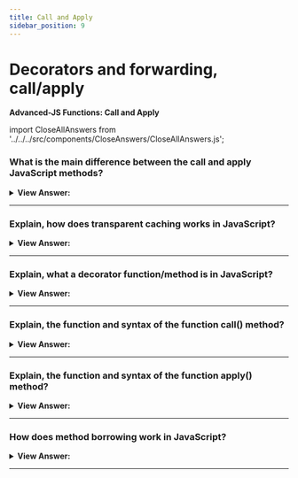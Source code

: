 ```yaml
---
title: Call and Apply
sidebar_position: 9
---
```


# Decorators and forwarding, call/apply

**Advanced-JS Functions: Call and Apply**

<head>
  <title>Call and Apply - JavaScript Interview Questions & Answers</title>
  <meta charSet="utf-8" />
</head>

import CloseAllAnswers from '../../../src/components/CloseAnswers/CloseAllAnswers.js';

<CloseAllAnswers />

### What is the main difference between the call and apply JavaScript methods?

<details>
  <summary><strong>View Answer:</strong></summary>
  <div>
  <div><strong>Interview Response:</strong> The only difference between call and apply is what they accept as parameters, call() expects all parameters to be passed in individually, whereas apply() expects an array of parameters.
</div><br />
  <div><strong className="codeExample">Code Example:</strong><br /><br />

  <div></div>

```js
let pokemon = {
  firstname: 'Pika',
  lastname: 'Chu ',
  getPokeName: function () {
    let fullname = this.firstname + ' ' + this.lastname;
    return fullname;
  },
};

let pokemonName = function (snack, hobby) {
  console.log(this.getPokeName() + ' loves ' + snack + ' and ' + hobby);
};

// Call Method
pokemonName.call(pokemon, 'sushi', 'algorithms');
// returns Pika Chu loves sushi and algorithms

// Apply Method
pokemonName.apply(pokemon, ['sushi', 'algorithms']);
// returns Pika Chu loves sushi and algorithms
```

  </div>
  </div>
</details>

---

### Explain, how does transparent caching works in JavaScript?

<details>
  <summary><strong>View Answer:</strong></summary>
  <div>
  <div><strong>Interview Response:</strong> You can use transparent caching to reduce the load on the user’s browser or server by implementing a decorator. The decorator handles the functions result in a manner to determine if the result has been cached or not. Transparent caching also reduces the amount of bandwidth necessary to perform tasks and can greatly improve application performance. One of the main benefits of creating decorators is the ability to re-use cached results.
</div><br />
  <div><strong className="codeExample">Code Example:</strong><br /><br />

  <div></div>

```js
function slow(x) {
  // there can be a heavy CPU-intensive job here
  alert(`Called with ${x}`);
  return x;
}

function cachingDecorator(func) {
  let cache = new Map();

  return function (x) {
    if (cache.has(x)) {
      // if there's such key in cache
      return cache.get(x); // read the result from it
    }

    let result = func(x); // otherwise call func

    cache.set(x, result); // and cache (remember) the result
    return result;
  };
}

slow = cachingDecorator(slow);

alert(slow(1)); // slow(1) is cached and the result returned
alert('Again: ' + slow(1)); // slow(1) result returned from cache

alert(slow(2)); // slow(2) is cached and the result returned
alert('Again: ' + slow(2)); // slow(2) result returned from cache
```

  </div>
  </div>
</details>

---

### Explain, what a decorator function/method is in JavaScript?

<details>
  <summary><strong>View Answer:</strong></summary>
  <div>
  <div><strong>Interview Response:</strong> A decorator is a function that modifies the behavior of the function or method passed to it by returning a new function. You can implement decorators in any language that supports functions as first-class citizens, where you can bind a function to a variable or pass it as an argument to another function.
</div><br />
  <div><strong className="codeExample">Code Example:</strong><br /><br />

  <div></div>

```js
function doSomething(name) {
  console.log('Hello, ' + name);
}

function loggingDecorator(wrapped) {
  // Decorator
  return function () {
    console.log('Starting');
    const result = wrapped.apply(this, arguments);
    console.log('Finished');
    return result;
  };
}

const wrapped = loggingDecorator(doSomething);

doSomething('Graham');
// Hello, Graham

wrapped('Graham');
// Starting
// Hello, Graham
// Finished
```

  </div>
  </div>
</details>

---

### Explain, the function and syntax of the function call() method?

<details>
  <summary><strong>View Answer:</strong></summary>
  <div>
  <div><strong>Interview Response:</strong> The call method allows a function belonging to one object to be assigned and called for a different object. The call method provides a new value of “this” to the function. With call, you can write a method once and then inherit it in another object, without having to rewrite the method for the new object. The call method expects a list of arguments verses an array of arguments in the apply method.</div><br />
  <div><strong>Technical Response:</strong> The call() method allows for a function/method belonging to one object to be assigned and called for a different object. The call() method provides a new value of this to the function/method. With call(), you can write a method once and then inherit it in another object, without having to rewrite the method for the new object. While the syntax of this function is almost identical to that of apply(), the fundamental difference is that call() accepts an argument list, while apply() accepts a single array of arguments.
  </div><br />
  <div><strong className="codeExample">Code Example:</strong><br /><br />

<strong>Syntax: </strong> func.call([thisArg[, arg1, arg2, ...argN]]);<br /><br />

  <div></div>

```js
function Person(firstName, lastName) {
  this.firstName = firstName;
  this.lastName = lastName;
  this.getFullName = function () {
    return `${this.firstName} ${this.lastName}`;
  };
}

function Man(firstName, lastName) {
  Person.call(this, firstName, lastName); // calling Person firstName, lastName
  this.gender = 'Man';
}

const eric = new Man('Eric', 'Wilson');
console.log(eric.firstName + ' ' + eric.lastName); // returns Eric + Wilson

console.log(eric.getFullName()); // method call returns Full Name: Eric Wilson
```

  </div>
  </div>
</details>

---

### Explain, the function and syntax of the function apply() method?

<details>
  <summary><strong>View Answer:</strong></summary>
  <div>
  <div><strong>Interview Response:</strong> The apply method calls a function with a given “this” value, and arguments provided as an array or an array-like object. While the syntax of this function is almost identical to that of the call method. The fundamental difference is that call() accepts an argument list, while apply() accepts a single array of arguments.
</div><br />
  <div><strong className="codeExample">Code Example:</strong><br /><br />

<strong>Syntax: </strong> func.apply(thisArg, [ argsArray]);<br /><br />

  <div></div>

```js
let customer1 = { name: 'Leo', email: 'leo@gmail.com' };
let customer2 = { name: 'Nat', email: 'nat@hotmail.com' };

function greeting(text, text2) {
  console.log(`${text} ${this.name}, ${text2}`);
}

greeting.apply(customer1, ['Hello', 'How are you?']);
// output Hello Leo, How are you?

greeting.apply(customer2, ['Hello', 'How are you?']);
// output Hello Nat How are you?
```

  </div>
  </div>
</details>

---

### How does method borrowing work in JavaScript?

<details>
  <summary><strong>View Answer:</strong></summary>
  <div>
  <div><strong>Interview Response:</strong> Method borrowing allows us to use the methods of one object on a different object without having to make a copy of that method and maintain it in two separate places. It is accomplished through the use of .call(), .apply(), or .bind(), all of which exist to explicitly set this on the method we are borrowing.
</div><br />
  <div><strong className="codeExample">Code Example:</strong><br /><br />

  <div></div>

```js
let bird = {
  name: 'Lark',
  do: function (greet) {
    console.log('I am a ' + this.name + ', I ' + greet + '!');
  },
};

bird.do('tweet');

let butterFly = {
  name: 'Swallowtail',
};

bird.do.call(butterFly, 'flutter'); // Borrowing the do method from bird

// Returns:
// I am a Lark, I tweet!
// I am a Swallowtail, I flutter!
```

  </div>
  </div>
</details>

---
